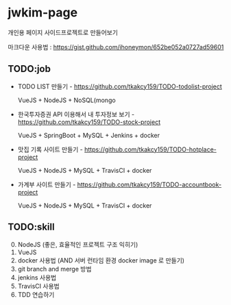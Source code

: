 # jwkim-page

개인용 페이지 사이드프로젝트로 만들어보기

마크다운 사용법 : https://gist.github.com/ihoneymon/652be052a0727ad59601

## TODO:job
* TODO LIST 만들기 - https://github.com/tkakcy159/TODO-todolist-project

    VueJS + NodeJS + NoSQL(mongo
    
* 한국투자증권 API 이용해서 내 투자정보 보기 - https://github.com/tkakcy159/TODO-stock-project
  
    VueJS + SpringBoot + MySQL + Jenkins + docker

* 맛집 기록 사이트 만들기 - https://github.com/tkakcy159/TODO-hotplace-project

    VueJS + NodeJS + MySQL + TravisCI + docker
    
* 가계부 사이트 만들기 - https://github.com/tkakcy159/TODO-accountbook-project

    VueJS + NodeJS + MySQL + TravisCI + docker

## TODO:skill
0. NodeJS (좋은, 효율적인 프로젝트 구조 익히기)
1. VueJS
2. docker 사용법 (AND 서버 런타임 환경 docker image 로 만들기)
3. git branch and merge 방법
4. jenkins 사용법
5. TravisCI 사용법
6. TDD 연습하기
